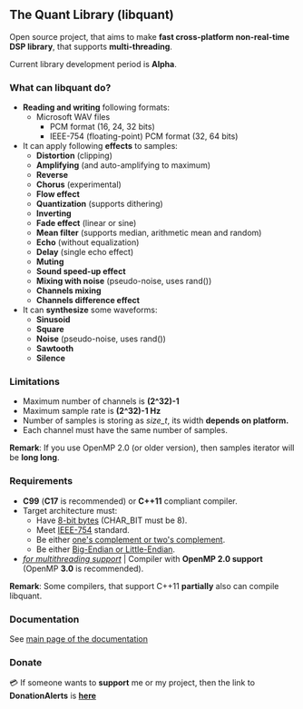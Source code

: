 ## The Quant Library (libquant)
Open source project, that aims to make **fast cross-platform non-real-time DSP library**, that supports **multi-threading**.

Current library development period is **Alpha**.

### What can libquant do?
- **Reading and writing** following formats:
    - Microsoft WAV files
      - PCM format (16, 24, 32 bits)
      - IEEE-754 (floating-point) PCM format (32, 64 bits)
- It can apply following **effects** to samples:
  - **Distortion** (clipping)
  - **Amplifying** (and auto-amplifying to maximum)
  - **Reverse**
  - **Chorus** (experimental)
  - **Flow effect**
  - **Quantization** (supports dithering)
  - **Inverting**
  - **Fade effect** (linear or sine)
  - **Mean filter** (supports median, arithmetic mean and random)
  - **Echo** (without equalization)
  - **Delay** (single echo effect)
  - **Muting**
  - **Sound speed-up effect**
  - **Mixing with noise** (pseudo-noise, uses rand())
  - **Channels mixing**
  - **Channels difference effect**
- It can **synthesize** some waveforms:
  - **Sinusoid**
  - **Square**
  - **Noise** (pseudo-noise, uses rand())
  - **Sawtooth**
  - **Silence**

### Limitations
- Maximum number of channels is **(2^32)-1**
- Maximum sample rate is **(2^32)-1 Hz**
- Number of samples is storing as *size_t*, its width **depends on platform.**
- Each channel must have the same number of samples.

**Remark**: If you use OpenMP 2.0 (or older version), then samples iterator will be **long long**.

### Requirements
- **C99** (**C17** is recommended) or **C++11** compliant compiler.
- Target architecture must:
    - Have <ins>8-bit bytes</ins> (CHAR_BIT must be 8).
    - Meet [<ins>IEEE-754</ins>](https://wikipedia.org/wiki/IEEE-754) standard.
    - Be either <ins>one's complement or two's complement</ins>.
    - Be either <ins>Big-Endian or Little-Endian</ins>.
- <u>*for multithreading support*</u> | Compiler with **OpenMP 2.0 support** (OpenMP **3.0** is recommended).

**Remark**: Some compilers, that support C++11 **partially** also can compile libquant.
### Documentation
See [main page of the documentation](docs/main.md)

### Donate
:credit_card: If someone wants to **support** me or my project, then the link to **DonationAlerts** is [**here**](https://donationalerts.com/r/emildalalyan)
